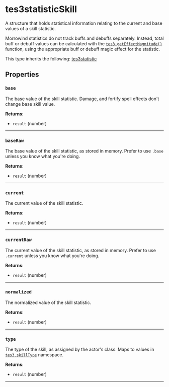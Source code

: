 <!---
	This file is autogenerated. Do not edit this file manually. Your changes will be ignored.
	More information: https://github.com/MWSE/MWSE/tree/master/docs
-->

# tes3statisticSkill

A structure that holds statistical information relating to the current and base values of a skill statistic.

Morrowind statistics do not track buffs and debuffs separately. Instead, total buff or debuff values can be calculated with the [`tes3.getEffectMagnitude()`](https://mwse.github.io/MWSE/apis/tes3/#tes3geteffectmagnitude) function, using the appropriate buff or debuff magic effect for the statistic.

This type inherits the following: [tes3statistic](../../types/tes3statistic)
## Properties

### `base`
<div class="search_terms" style="display: none">base</div>

The base value of the skill statistic. Damage, and fortify spell effects don't change base skill value.

**Returns**:

* `result` (number)

***

### `baseRaw`
<div class="search_terms" style="display: none">baseraw</div>

The base value of the skill statistic, as stored in memory. Prefer to use `.base` unless you know what you're doing.

**Returns**:

* `result` (number)

***

### `current`
<div class="search_terms" style="display: none">current</div>

The current value of the skill statistic.

**Returns**:

* `result` (number)

***

### `currentRaw`
<div class="search_terms" style="display: none">currentraw</div>

The current value of the skill statistic, as stored in memory. Prefer to use `.current` unless you know what you're doing.

**Returns**:

* `result` (number)

***

### `normalized`
<div class="search_terms" style="display: none">normalized</div>

The normalized value of the skill statistic.

**Returns**:

* `result` (number)

***

### `type`
<div class="search_terms" style="display: none">type</div>

The type of the skill, as assigned by the actor's class. Maps to values in [`tes3.skillType`](https://mwse.github.io/MWSE/references/skill-types/) namespace.

**Returns**:

* `result` (number)

***

